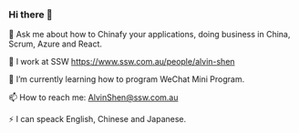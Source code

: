 ### Hi there 👋

💬 Ask me about how to Chinafy your applications, doing business in China, Scrum, Azure and React.

🔭 I work at SSW https://www.ssw.com.au/people/alvin-shen

🌱 I’m currently learning how to program WeChat Mini Program.

📫 How to reach me: AlvinShen@ssw.com.au

⚡ I can speack English, Chinese and Japanese. 

